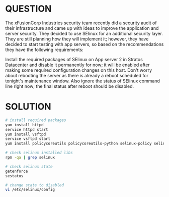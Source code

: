 # QUESTION

The xFusionCorp Industries security team recently did a security audit of their infrastructure and came up with ideas to improve the application and server security. They decided to use SElinux for an additional security layer. They are still planning how they will implement it; however, they have decided to start testing with app servers, so based on the recommendations they have the following requirements:



Install the required packages of SElinux on App server 2 in Stratos Datacenter and disable it permanently for now; it will be enabled after making some required configuration changes on this host. Don't worry about rebooting the server as there is already a reboot scheduled for tonight's maintenance window. Also ignore the status of SElinux command line right now; the final status after reboot should be disabled.





# SOLUTION
```bash
# install required packages
yum install httpd
service httpd start
yum install vsftpd
service vsftpd start
yum install policycoreutils policycoreutils-python selinux-policy selinux-policy-targeted libselinux-utils setroubleshoot-server setools setools-console mcstrans

# check selinux installed libs
rpm -qa | grep selinux

# check selinux state
getenforce
sestatus

# change state to disabled
vi /etc/selinux/config
```